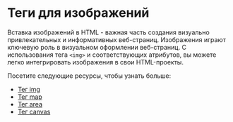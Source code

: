 # Теги для изображений

Вставка изображений в HTML - важная часть создания визуально привлекательных и информативных веб-страниц. Изображения играют ключевую роль в визуальном оформлении веб-страниц. С использования тега ``<img>`` и соответствующих атрибутов, вы можете легко интегрировать изображения в свои HTML-проекты.

Посетите следующие ресурсы, чтобы узнать больше:

- [Тег img](Tag%20<img>/README.md)
- [Тег map](Tag%20<map>/README.md)
- [Тег area](Tag%20<area>/README.md)
- [Тег canvas](Tag%20<canvas>/README.md)